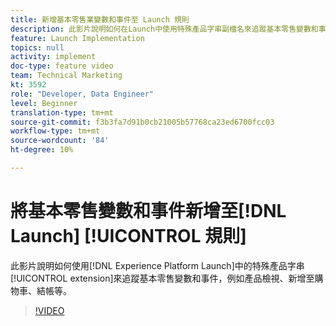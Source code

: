 ```yaml
---
title: 新增基本零售業變數和事件至 Launch 規則
description: 此影片說明如何在Launch中使用特殊產品字串副檔名來追蹤基本零售變數和事件，例如產品檢視、新增至購物車、結帳等。
feature: Launch Implementation
topics: null
activity: implement
doc-type: feature video
team: Technical Marketing
kt: 3592
role: "Developer, Data Engineer"
level: Beginner
translation-type: tm+mt
source-git-commit: f3b3fa7d91b0cb21005b57768ca23ed6700fcc03
workflow-type: tm+mt
source-wordcount: '84'
ht-degree: 10%

---
```



# 將基本零售變數和事件新增至[!DNL Launch] [!UICONTROL 規則]

此影片說明如何使用[!DNL Experience Platform Launch]中的特殊產品字串[!UICONTROL extension]來追蹤基本零售變數和事件，例如產品檢視、新增至購物車、結帳等。

>[!VIDEO](https://video.tv.adobe.com/v/28763/?quality=12)
